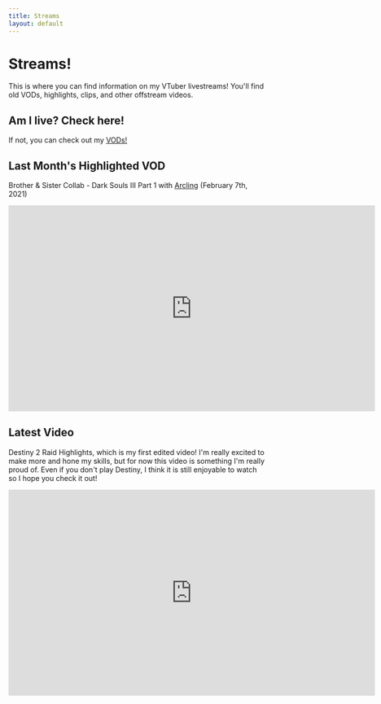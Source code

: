 ```yaml
---
title: Streams
layout: default
---
```

# Streams! #

This is where you can find information on my VTuber livestreams! You'll find old VODs, highlights, clips, and other offstream videos.

## Am I live? Check here! ##

<!-- Add a placeholder for the Twitch embed -->
 <div id="twitch-embed"></div>

<!-- Load the Twitch embed script -->
<script src="https://embed.twitch.tv/embed/v1.js"></script>

<!-- Create a Twitch.Embed object that will render within the "twitch-embed" root element. -->
  <script type="text/javascript">
      new Twitch.Embed("twitch-embed", {
        width: 720,
        height: 405,
        channel: "celestestarlite",
      });</script>

If not, you can check out my [VODs!](https://www.youtube.com/channel/UCoRECiPve1lMf-CPBCHYLAg)

## Last Month's Highlighted VOD ##

Brother & Sister Collab - Dark Souls III Part 1 with [Arcling](https://twitter.com/ArclingML?s=20) (February 7th, 2021)

<iframe width="720" height="405" src="https://www.youtube.com/embed/laPCdAO8fUE" frameborder="0" allow="accelerometer; autoplay; clipboard-write; encrypted-media; gyroscope; picture-in-picture" allowfullscreen></iframe>

## Latest Video ##

Destiny 2 Raid Highlights, which is my first edited video! I'm really excited to make more and hone my skills, but for now this video is something I'm really proud of. Even if you don't play Destiny, I think it is still enjoyable to watch so I hope you check it out!

<iframe width="720" height="405" src="https://www.youtube.com/embed/YhGu5BlStE4" frameborder="0" allow="accelerometer; autoplay; clipboard-write; encrypted-media; gyroscope; picture-in-picture" allowfullscreen></iframe>